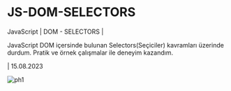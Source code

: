 # JS-DOM-SELECTORS
JavaScript | DOM - SELECTORS |




JavaScript DOM içersinde bulunan Selectors(Seçiciler) kavramları üzerinde durdum. Pratik ve örnek çalışmalar ile deneyim kazandım.

| 15.08.2023

![ph1](https://github.com/HamzaDogann/JS-DOM-SELECTORS/assets/93007915/eb822da7-db7d-4b66-b37b-6a4a5f56aba5)
